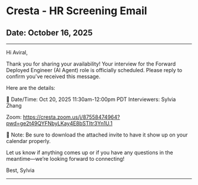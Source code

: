 # Cresta - HR Screening Email
## Date: October 16, 2025

---

Hi Aviral,

Thank you for sharing your availability! Your interview for the Forward Deployed Engineer (AI Agent) role is officially scheduled. Please reply to confirm you've received this message.

Here are the details:

📅  Date/Time: Oct 20, 2025 11:30am-12:00pm PDT
Interviewers: Sylvia Zhang

Zoom: https://cresta.zoom.us/j/87558474964?pwd=ge2t49QYFNbyLKay4E8bSTItr3Yn1U.1

📌 Note: Be sure to download the attached invite to have it show up on your calendar properly.

Let us know if anything comes up or if you have any questions in the meantime—we’re looking forward to connecting!

Best,
Sylvia

 



---

